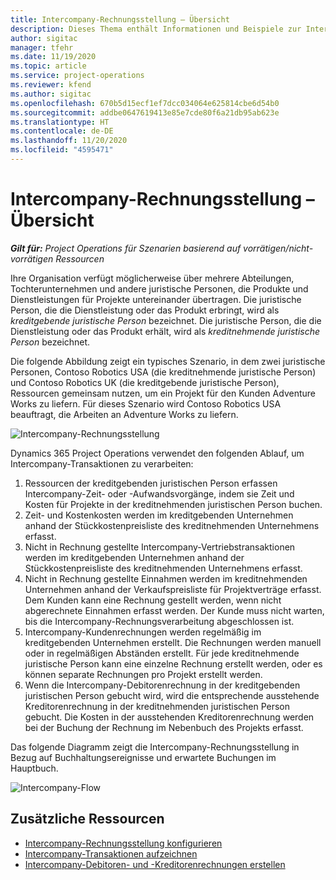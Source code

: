 ```yaml
---
title: Intercompany-Rechnungsstellung – Übersicht
description: Dieses Thema enthält Informationen und Beispiele zur Intercompany-Rechnungsstellung für Projekte.
author: sigitac
manager: tfehr
ms.date: 11/19/2020
ms.topic: article
ms.service: project-operations
ms.reviewer: kfend
ms.author: sigitac
ms.openlocfilehash: 670b5d15ecf1ef7dcc034064e625814cbe6d54b0
ms.sourcegitcommit: addbe0647619413e85e7cde80f6a21db95ab623e
ms.translationtype: HT
ms.contentlocale: de-DE
ms.lasthandoff: 11/20/2020
ms.locfileid: "4595471"
---
```

# <a name="intercompany-invoicing-overview"></a>Intercompany-Rechnungsstellung – Übersicht

_**Gilt für:** Project Operations für Szenarien basierend auf vorrätigen/nicht-vorrätigen Ressourcen_

Ihre Organisation verfügt möglicherweise über mehrere Abteilungen, Tochterunternehmen und andere juristische Personen, die Produkte und Dienstleistungen für Projekte untereinander übertragen. Die juristische Person, die die Dienstleistung oder das Produkt erbringt, wird als *kreditgebende juristische Person* bezeichnet. Die juristische Person, die die Dienstleistung oder das Produkt erhält, wird als *kreditnehmende juristische Person* bezeichnet.

Die folgende Abbildung zeigt ein typisches Szenario, in dem zwei juristische Personen, Contoso Robotics USA (die kreditnehmende juristische Person) und Contoso Robotics UK (die kreditgebende juristische Person), Ressourcen gemeinsam nutzen, um ein Projekt für den Kunden Adventure Works zu liefern. Für dieses Szenario wird Contoso Robotics USA beauftragt, die Arbeiten an Adventure Works zu liefern.

![Intercompany-Rechnungsstellung](./media/IntercompanyScenario.png) 

Dynamics 365 Project Operations verwendet den folgenden Ablauf, um Intercompany-Transaktionen zu verarbeiten:

1. Ressourcen der kreditgebenden juristischen Person erfassen Intercompany-Zeit- oder -Aufwandsvorgänge, indem sie Zeit und Kosten für Projekte in der kreditnehmenden juristischen Person buchen.
2. Zeit- und Kostenkosten werden im kreditgebenden Unternehmen anhand der Stückkostenpreisliste des kreditnehmenden Unternehmens erfasst.
3. Nicht in Rechnung gestellte Intercompany-Vertriebstransaktionen werden im kreditgebenden Unternehmen anhand der Stückkostenpreisliste des kreditnehmenden Unternehmens erfasst.
4. Nicht in Rechnung gestellte Einnahmen werden im kreditnehmenden Unternehmen anhand der Verkaufspreisliste für Projektverträge erfasst. Dem Kunden kann eine Rechnung gestellt werden, wenn nicht abgerechnete Einnahmen erfasst werden. Der Kunde muss nicht warten, bis die Intercompany-Rechnungsverarbeitung abgeschlossen ist.
5. Intercompany-Kundenrechnungen werden regelmäßig im kreditgebenden Unternehmen erstellt. Die Rechnungen werden manuell oder in regelmäßigen Abständen erstellt. Für jede kreditnehmende juristische Person kann eine einzelne Rechnung erstellt werden, oder es können separate Rechnungen pro Projekt erstellt werden.
6. Wenn die Intercompany-Debitorenrechnung in der kreditgebenden juristischen Person gebucht wird, wird die entsprechende ausstehende Kreditorenrechnung in der kreditnehmenden juristischen Person gebucht. Die Kosten in der ausstehenden Kreditorenrechnung werden bei der Buchung der Rechnung im Nebenbuch des Projekts erfasst.

Das folgende Diagramm zeigt die Intercompany-Rechnungsstellung in Bezug auf Buchhaltungsereignisse und erwartete Buchungen im Hauptbuch.

![Intercompany-Flow](./media/IntercompanyFlow.png)

## <a name="additional-resources"></a>Zusätzliche Ressourcen

- [Intercompany-Rechnungsstellung konfigurieren](configure-intercompany-invoicing.md)
- [Intercompany-Transaktionen aufzeichnen](create-intercompany-transactions.md)
- [Intercompany-Debitoren- und -Kreditorenrechnungen erstellen](create-intercompany-customer-vendor-invoices.md)
